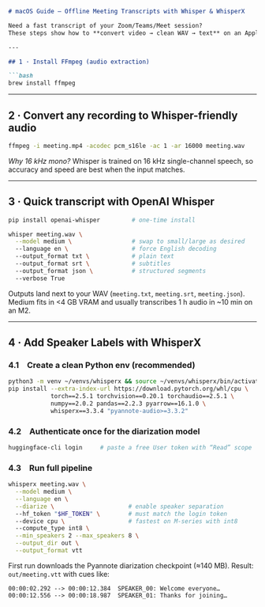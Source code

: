 ````markdown
# macOS Guide – Offline Meeting Transcripts with Whisper & WhisperX

Need a fast transcript of your Zoom/Teams/Meet session?  
These steps show how to **convert video → clean WAV → text** on an Apple-Silicon Mac (M1/M2), entirely offline. Whisper gives plain transcripts; WhisperX adds **speaker diarization** so you know who spoke when.

---

## 1 · Install FFmpeg (audio extraction)

```bash
brew install ffmpeg
````

---

## 2 · Convert any recording to Whisper-friendly audio

```bash
ffmpeg -i meeting.mp4 -acodec pcm_s16le -ac 1 -ar 16000 meeting.wav
```

*Why 16 kHz mono?*
Whisper is trained on 16 kHz single-channel speech, so accuracy and speed are best when the input matches.

---

## 3 · Quick transcript with OpenAI Whisper

```bash
pip install openai-whisper         # one-time install

whisper meeting.wav \
  --model medium \                 # swap to small/large as desired
  --language en \                  # force English decoding
  --output_format txt \            # plain text
  --output_format srt \            # subtitles
  --output_format json \           # structured segments
  --verbose True
```

Outputs land next to your WAV (`meeting.txt`, `meeting.srt`, `meeting.json`).
Medium fits in <4 GB VRAM and usually transcribes 1 h audio in \~10 min on an M2.

---

## 4 · Add Speaker Labels with WhisperX

### 4.1 Create a clean Python env (recommended)

```bash
python3 -m venv ~/venvs/whisperx && source ~/venvs/whisperx/bin/activate
pip install --extra-index-url https://download.pytorch.org/whl/cpu \
            torch==2.5.1 torchvision==0.20.1 torchaudio==2.5.1 \
            numpy==2.0.2 pandas==2.2.3 pyarrow==16.1.0 \
            whisperx==3.3.4 "pyannote-audio>=3.3.2"
```

### 4.2 Authenticate once for the diarization model

```bash
huggingface-cli login     # paste a free User token with “Read” scope
```

### 4.3 Run full pipeline

```bash
whisperx meeting.wav \
  --model medium \
  --language en \
  --diarize \                     # enable speaker separation
  --hf_token "$HF_TOKEN" \        # must match the login token
  --device cpu \                  # fastest on M-series with int8
  --compute_type int8 \
  --min_speakers 2 --max_speakers 8 \
  --output_dir out \
  --output_format vtt
```

First run downloads the Pyannote diarization checkpoint (≈140 MB).
Result: `out/meeting.vtt` with cues like:

```
00:00:02.292 --> 00:00:12.384  SPEAKER_00: Welcome everyone…
00:00:12.556 --> 00:00:18.987  SPEAKER_01: Thanks for joining…
```
